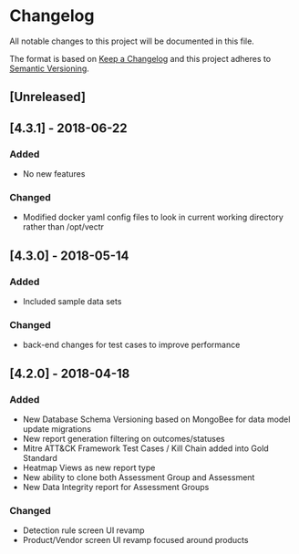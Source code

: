 # Changelog
All notable changes to this project will be documented in this file.

The format is based on [Keep a Changelog](http://keepachangelog.com/en/1.0.0/)
and this project adheres to [Semantic Versioning](http://semver.org/spec/v2.0.0.html).

## [Unreleased]

## [4.3.1] - 2018-06-22
### Added
- No new features

### Changed
- Modified docker yaml config files to look in current working directory rather than /opt/vectr

## [4.3.0] - 2018-05-14
### Added
- Included sample data sets

### Changed
- back-end changes for test cases to improve performance


## [4.2.0] - 2018-04-18
### Added
- New Database Schema Versioning based on MongoBee for data model update migrations
- New report generation filtering on outcomes/statuses
- Mitre ATT&CK Framework Test Cases / Kill Chain added into Gold Standard
- Heatmap Views as new report type
- New ability to clone both Assessment Group and Assessment
- New Data Integrity report for Assessment Groups

### Changed
- Detection rule screen UI revamp
- Product/Vendor screen UI revamp focused around products

